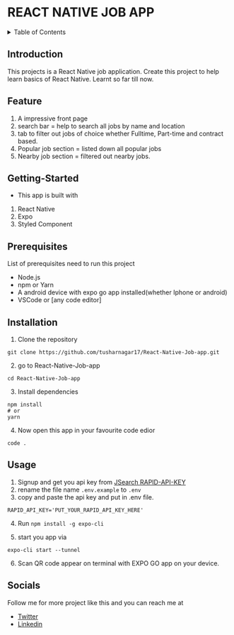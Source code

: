 # REACT NATIVE JOB APP
<!-- TABLE OF CONTENTS -->
<details>
  <summary>Table of Contents</summary>
  <ol>
    <li>
      <a href="#introduction">Introduction</a>
    </li>
    <li>
      <a href="#features">Features</a>
    </li>
    <li>
      <a href="#getting-started">Getting Started</a>
    </li>
    <li>
      <a href="#prerequisities">Prerequisites</a>
    </li>
    <li>
      <a href="#installation">Installation</a>
    </li>
    <li>
      <a href="#usage">Usage</a>
    </li>
    <li>
        <a href="#social">Socials</a>
    </li>
  </ol>
</details>

## Introduction
This projects is a React Native job application. Create this project to help learn basics of React Native. Learnt so far till now.

## Feature
1. A impressive front page
2. search bar = help to search all jobs by name and location
3. tab to filter out jobs of choice whether Fulltime, Part-time and contract based.
4. Popular job section = listed down all popular jobs
5. Nearby job section = filtered out nearby jobs.

## Getting-Started 
- This app is built with

1. React Native
2. Expo 
3. Styled Component

## Prerequisites

List of prerequisites need to run this project

- Node.js
- npm or Yarn
- A android device with expo go app installed(whether Iphone or android)
- VSCode or [any code editor]

## Installation

1. Clone the repository 
```
git clone https://github.com/tusharnagar17/React-Native-Job-app.git
```
2. go to React-Native-Job-app
```
cd React-Native-Job-app
```

3. Install dependencies
```
npm install 
# or 
yarn
```

4. Now open this app in your favourite code edior
```
code .
```

## Usage
1. Signup and get you api key from [JSearch RAPID-API-KEY](https://rapidapi.com/letscrape-6bRBa3QguO5/api/jsearch)
2. rename the file name `.env.example` to `.env`
3. copy and paste the api key and put in .env file.
```
RAPID_API_KEY='PUT_YOUR_RAPID_API_KEY_HERE'
```
4. Run `npm install -g expo-cli`

5. start you app via
```
expo-cli start --tunnel
```

6. Scan QR code appear on terminal with EXPO GO app on your device.


## Socials
Follow me for more project like this and you can reach me at
- [Twitter](https://twitter.com/tusharnagar_17)
- [Linkedin](https://www.linkedin.com/in/tusharnagar17/)
